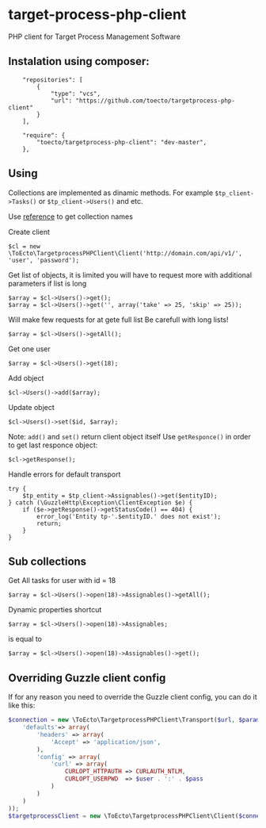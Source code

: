 target-process-php-client
=========================

PHP client for Target Process Management Software

## Instalation using composer:

```
    "repositories": [
        {
            "type": "vcs",
            "url": "https://github.com/toecto/targetprocess-php-client"
        }
    ],

    "require": {
        "toecto/targetprocess-php-client": "dev-master",
    },

```

## Using

Collections are implemented as dinamic methods. For example `$tp_client->Tasks()` or  `$tp_client->Users()` and etc.

Use [reference](https://md5.tpondemand.com/api/v1/index/meta) to get collection names

Create client

`$cl = new \ToEcto\TargetprocessPHPClient\Client('http://domain.com/api/v1/', 'user', 'password');`


Get list of objects, it is limited you will have to request more with additional parameters if list is long

```
$array = $cl->Users()->get();
$array = $cl->Users()->get('', array('take' => 25, 'skip' => 25));
```

Will make few requests for at gete full list
Be carefull with long lists!

`$array = $cl->Users()->getAll();`

Get one user

`$array = $cl->Users()->get(18); `

Add object

`$cl->Users()->add($array);`

Update object

`$cl->Users()->set($id, $array);`


Note: `add()` and `set()` return client object itself
Use `getResponce()` in order to get last responce object:

```
$cl->getResponse();
```


Handle errors for default transport

```
try {
    $tp_entity = $tp_client->Assignables()->get($entityID);
} catch (\GuzzleHttp\Exception\ClientException $e) {
    if ($e->getResponse()->getStatusCode() == 404) {
        error_log('Entity tp-'.$entityID.' does not exist');
        return;
    }
}
```

## Sub collections

Get All tasks for user with id = 18

`$array = $cl->Users()->open(18)->Assignables()->getAll();`

Dynamic properties shortcut

`$array = $cl->Users()->open(18)->Assignables;`

is equal to

`$array = $cl->Users()->open(18)->Assignables()->get();`

## Overriding Guzzle client config

If for any reason you need to override the Guzzle client config, you can do it like this:

```php
$connection = new \ToEcto\TargetprocessPHPClient\Transport($url, $params['username'], $params['password'], array(
    'defaults'=> array(
        'headers' => array(
            'Accept' => 'application/json',
        ),
        'config' => array(
            'curl' => array(
                CURLOPT_HTTPAUTH => CURLAUTH_NTLM,
                CURLOPT_USERPWD  => $user . ':' . $pass
            )
        )
    )
));
$targetprocessClient = new \ToEcto\TargetprocessPHPClient\Client($connection);
```

